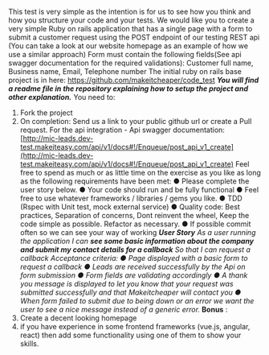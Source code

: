 This test is very simple as the intention is for us to see how you think and how you structure your
code and your tests. We would like you to create a very simple Ruby on rails application that has
a single page with a form to submit a customer request using the POST endpoint of our testing
REST api (You can take a look at our website homepage as an example of how we use a similar
approach)
Form must contain the following fields(See api swagger documentation for the required
validations): Customer full name, Business name, Email, Telephone number
The initial ruby on rails base project is in here: ​https://github.com/makeitcheaper/code_test
**_You will find a readme file in the repository explaining how to setup the project and other
explanation._**
You need to:

1. Fork the project
2. On completion: Send us a link to your public github url or create a Pull request.
For the api integration - Api swagger documentation:
[http://mic-leads.dev-test.makeiteasy.com/api/v1/docs#!/Enqueue/post_api_v1_create](http://mic-leads.dev-test.makeiteasy.com/api/v1/docs#!/Enqueue/post_api_v1_create)
Feel free to spend as much or as little time on the exercise as you like as long as the following
requirements have been met​:
● Please complete the user story below.
● Your code should run and be fully functional
● Feel free to use whatever frameworks / libraries / gems you like.
● TDD (Rspec with Unit test, mock external service)
● Quality code: Best practices, Separation of concerns, Dont reinvent the wheel, Keep the
code simple as possible. Refactor as necessary.
● If possible commit often so we can see your way of working
**_User Story_**
_As a user running the application
I can_ ​ **_see some basic information about the company and submit my contact details for a
callback_**
_So that I can request a callback
Acceptance criteria:
● Page displayed with a basic form to request a callback
● Leads are received successfully by the Api on form submission
● Form fields are validating accordingly
● A thank you message is displayed to let you know that your request was submitted
successfully and that Makeitcheaper will contact you
● When form failed to submit due to being down or an error we want the user to see a nice
message instead of a generic error._
**Bonus** ​:
1. Create a decent looking homepage
2. if you have experience in some frontend frameworks (vue.js, angular, react) then add
some functionality using one of them to show your skills.


